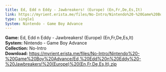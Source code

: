 ```yaml
---
title: Ed, Edd n Eddy - Jawbreakers! (Europe) (En,Fr,De,Es,It)
link: https://myrient.erista.me/files/No-Intro/Nintendo%20-%20Game%20Boy%20Advance/Ed,%20Edd%20n%20Eddy%20-%20Jawbreakers!%20(Europe)%20(En,Fr,De,Es,It).zip
type: single1
System: Nintendo - Game Boy Advance
---
```

<b>Game:</b> Ed, Edd n Eddy - Jawbreakers! (Europe) (En,Fr,De,Es,It)<br>
<b>System:</b> Nintendo - Game Boy Advance<br>
<b>Collection:</b> No-Intro<br>
<b>Download:</b> https://myrient.erista.me/files/No-Intro/Nintendo%20-%20Game%20Boy%20Advance/Ed,%20Edd%20n%20Eddy%20-%20Jawbreakers!%20(Europe)%20(En,Fr,De,Es,It).zip